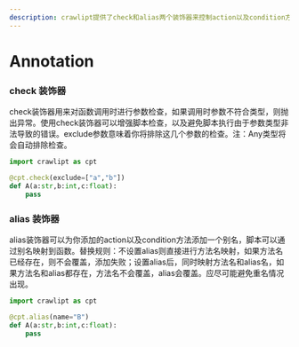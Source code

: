 ```yaml
---
description: crawlipt提供了check和alias两个装饰器来控制action以及condition方法
---
```


# Annotation

### check 装饰器

check装饰器用来对函数调用时进行参数检查，如果调用时参数不符合类型，则抛出异常。使用check装饰器可以增强脚本检查，以及避免脚本执行由于参数类型非法导致的错误。exclude参数意味着你将排除这几个参数的检查。注：Any类型将会自动排除检查。

```python
import crawlipt as cpt

@cpt.check(exclude=["a","b"])
def A(a:str,b:int,c:float):
    pass
```

### alias 装饰器

alias装饰器可以为你添加的action以及condition方法添加一个别名，脚本可以通过别名映射到函数。替换规则：不设置alias则直接进行方法名映射，如果方法名已经存在，则不会覆盖，添加失败；设置alias后，同时映射方法名和alias名，如果方法名和alias都存在，方法名不会覆盖，alias会覆盖。应尽可能避免重名情况出现。

```python
import crawlipt as cpt

@cpt.alias(name="B")
def A(a:str,b:int,c:float):
    pass
```
